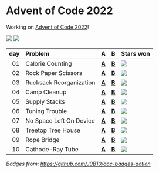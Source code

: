# Advent of Code 2022

Working on [Advent of Code 2022](https://adventofcode.com/2022/)!

![](https://img.shields.io/badge/stars%20⭐-18-yellow) ![](https://img.shields.io/badge/days%20completed-9-red)

| day | Problem                 | A                        | B                        | Stars won                                            |
|----:|:------------------------|:-------------------------|:-------------------------|:-----------------------------------------------------|
|  01 | Calorie Counting        | [**A**](day01/a/main.go) | [**B**](day01/b/main.go) | ![](https://img.shields.io/badge/stars%20⭐-2-yellow) |
|  02 | Rock Paper Scissors     | [**A**](day02/a/main.go) | [**B**](day02/b/main.go) | ![](https://img.shields.io/badge/stars%20⭐-2-yellow) |
|  03 | Rucksack Reorganization | [**A**](day03/a/main.go) | [**B**](day03/b/main.go) | ![](https://img.shields.io/badge/stars%20⭐-2-yellow) |
|  04 | Camp Cleanup            | [**A**](day04/a/main.go) | [**B**](day04/b/main.go) | ![](https://img.shields.io/badge/stars%20⭐-2-yellow) |
|  05 | Supply Stacks           | [**A**](day05/a/main.go) | [**B**](day05/b/main.go) | ![](https://img.shields.io/badge/stars%20⭐-2-yellow) |
|  06 | Tuning Trouble          | [**A**](day06/a/main.go) | [**B**](day06/b/main.go) | ![](https://img.shields.io/badge/stars%20⭐-2-yellow) |
|  07 | No Space Left On Device | [**A**](day07/a/main.go) | [**B**](day07/b/main.go) | ![](https://img.shields.io/badge/stars%20⭐-0-yellow) |
|  08 | Treetop Tree House      | [**A**](day08/a/main.go) | [**B**](day08/b/main.go) | ![](https://img.shields.io/badge/stars%20⭐-2-yellow) |
|  09 | Rope Bridge             | [**A**](day09/a/main.go) | [**B**](day09/b/main.go) | ![](https://img.shields.io/badge/stars%20⭐-2-yellow) |
|  10 | Cathode-Ray Tube        | [**A**](day10/a/main.go) | [**B**](day10/b/main.go) | ![](https://img.shields.io/badge/stars%20⭐-2-yellow) |

*Badges from: https://github.com/J0B10/aoc-badges-action*
